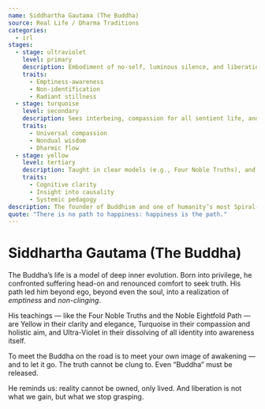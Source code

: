 ```yaml
---
name: Siddhartha Gautama (The Buddha)
source: Real Life / Dharma Traditions
categories:
  - irl
stages:
  - stage: ultraviolet
    level: primary
    description: Embodiment of no-self, luminous silence, and liberation beyond duality
    traits:
      - Emptiness-awareness
      - Non-identification
      - Radiant stillness
  - stage: turquoise
    level: secondary
    description: Sees interbeing, compassion for all sentient life, and holistic release from suffering
    traits:
      - Universal compassion
      - Nondual wisdom
      - Dharmic flow
  - stage: yellow
    level: tertiary
    description: Taught in clear models (e.g., Four Noble Truths), and structured systems of transformation
    traits:
      - Cognitive clarity
      - Insight into causality
      - Systemic pedagogy
description: The founder of Buddhism and one of humanity’s most Spiral-transcendent figures, embodying compassion, non-self, and radiant presence.
quote: "There is no path to happiness: happiness is the path."
---
```

# Siddhartha Gautama (The Buddha)

The Buddha’s life is a model of deep inner evolution. Born into privilege, he confronted suffering head-on and renounced comfort to seek truth. His path led him beyond ego, beyond even the soul, into a realization of *emptiness* and *non-clinging*.

His teachings — like the Four Noble Truths and the Noble Eightfold Path — are Yellow in their clarity and elegance, Turquoise in their compassion and holistic aim, and Ultra-Violet in their dissolving of all identity into awareness itself.

To meet the Buddha on the road is to meet your own image of awakening — and to let it go. The truth cannot be clung to. Even “Buddha” must be released.

He reminds us: reality cannot be owned, only lived. And liberation is not what we gain, but what we stop grasping.

